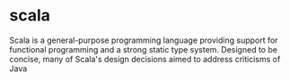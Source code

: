 # scala
Scala is a general-purpose programming language providing support for functional programming and a strong static type system. Designed to be concise, many of Scala's design decisions aimed to address criticisms of Java
